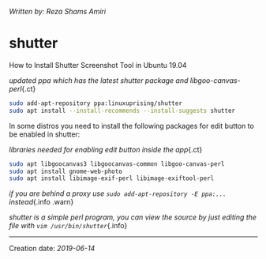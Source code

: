 _Written by: Reza Shams Amiri_
# shutter

How to Install Shutter Screenshot Tool in Ubuntu 19.04

_updated ppa which has the latest shutter package and libgoo-canvas-perl_{.ct}
``` sh
sudo add-apt-repository ppa:linuxuprising/shutter
sudo apt install --install-recommends --install-suggests shutter
```

In some distros you need to install the following packages for edit button to be enabled in shutter:

_libraries needed for enabling edit button inside the app_{.ct}
``` sh
sudo apt libgoocanvas3 libgoocanvas-common libgoo-canvas-perl
sudo apt install gnome-web-photo 
sudo apt install libimage-exif-perl libimage-exiftool-perl 
```

_if you are behind a proxy use `sudo add-apt-repository -E ppa:...` instead_{.info .warn}

_shutter is a simple perl program, you can view the source by just editing the file with `vim /usr/bin/shutter`_{.info}
* * *
Creation date: _2019-06-14_
